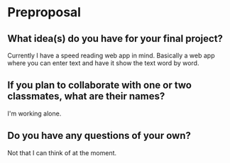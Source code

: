 # Preproposal

## What idea(s) do you have for your final project?

Currently I have a speed reading web app in mind. Basically a web app where you can enter text and have it show the text word by word.

## If you plan to collaborate with one or two classmates, what are their names?

I'm working alone.

## Do you have any questions of your own?

Not that I can think of at the moment.
